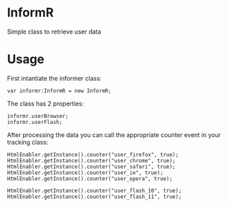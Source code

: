 InformR
=====

Simple class to retrieve user data

Usage
=====

First intantiate the informer class:

	var informr:InformR = new InformR;

The class has 2 properties:

	informr.userBrowser;
	informr.userFlash;
			
After processing the data you can call the appropriate counter event in your tracking class:

	HtmlEnabler.getInstance().counter("user_firefox", true);
	HtmlEnabler.getInstance().counter("user_chrome", true);
	HtmlEnabler.getInstance().counter("user_safari", true);
	HtmlEnabler.getInstance().counter("user_ie", true);
	HtmlEnabler.getInstance().counter("user_opera", true);
			
	HtmlEnabler.getInstance().counter("user_flash_10", true);
	HtmlEnabler.getInstance().counter("user_flash_11", true);
